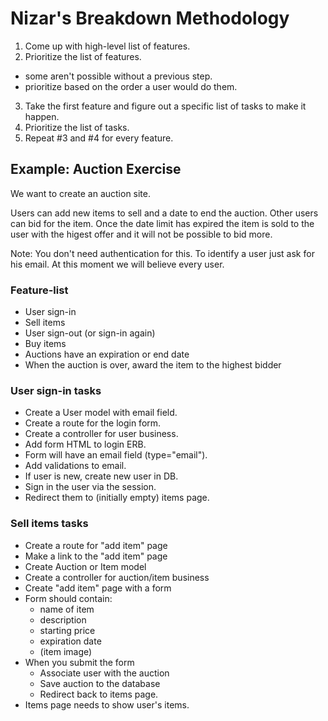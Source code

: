 Nizar's Breakdown Methodology
=============================

1. Come up with high-level list of features.
2. Prioritize the list of features.
  - some aren't possible without a previous step.
  - prioritize based on the order a user would do them.
3. Take the first feature and figure out a specific list of tasks to make it happen.
4. Prioritize the list of tasks.
4. Repeat #3 and #4 for every feature.


Example: Auction Exercise
-------------------------

We want to create an auction site.

Users can add new items to sell and a date to end the auction. Other users can bid for the item. Once the date limit has expired the item is sold to the user with the higest offer and it will not be possible to bid more.

Note: You don't need authentication for this. To identify a user just ask for his email. At this moment we will believe every user.


### Feature-list ###

- User sign-in
- Sell items
- User sign-out (or sign-in again)
- Buy items
- Auctions have an expiration or end date
- When the auction is over, award the item to the highest bidder



### User sign-in tasks ###

- Create a User model with email field.
- Create a route for the login form.
- Create a controller for user business.
- Add form HTML to login ERB.
- Form will have an email field (type="email").
- Add validations to email.
- If user is new, create new user in DB.
- Sign in the user via the session.
- Redirect them to (initially empty) items page.


### Sell items  tasks ###
- Create a route for "add item" page
- Make a link to the "add item" page
- Create Auction or Item model
- Create a controller for auction/item business
- Create "add item" page with a form
- Form should contain:
  - name of item
  - description
  - starting price
  - expiration date
  - (item image)
- When you submit the form
  - Associate user with the auction
  - Save auction to the database
  - Redirect back to items page.
- Items page needs to show user's items.